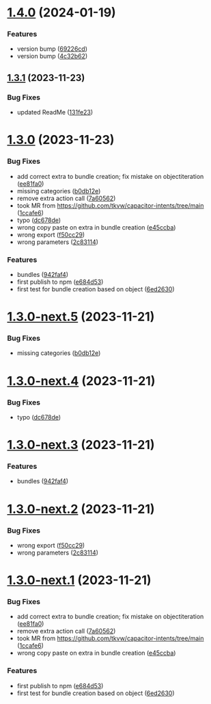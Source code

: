 # [1.4.0](https://github.com/detchenkov/capacitor-intents/compare/v1.3.1...v1.4.0) (2024-01-19)


### Features

* version bump ([69226cd](https://github.com/detchenkov/capacitor-intents/commit/69226cdc6b0459976c04ed2cc23088790aeada38))
* version bump ([4c32b62](https://github.com/detchenkov/capacitor-intents/commit/4c32b62749260f6ecc6a2f90128447135a04dc6f))

## [1.3.1](https://github.com/detchenkov/capacitor-intents/compare/v1.3.0...v1.3.1) (2023-11-23)


### Bug Fixes

* updated ReadMe ([131fe23](https://github.com/detchenkov/capacitor-intents/commit/131fe23272cda969317df9ad8a0f63f88ea43081))

# [1.3.0](https://github.com/detchenkov/capacitor-intents/compare/v1.2.0...v1.3.0) (2023-11-23)


### Bug Fixes

* add correct extra to bundle creation; fix mistake on objectiteration ([ee81fa0](https://github.com/detchenkov/capacitor-intents/commit/ee81fa04f2a7a5d51aff38728fff2580474007f4))
* missing categories ([b0db12e](https://github.com/detchenkov/capacitor-intents/commit/b0db12e0fbd16fc77f105f466faccc2518f63be8))
* remove extra action call ([7a60562](https://github.com/detchenkov/capacitor-intents/commit/7a6056207b7495ff87d0967141d3eea230eb17e7))
* took MR from https://github.com/tkvw/capacitor-intents/tree/main ([1ccafe6](https://github.com/detchenkov/capacitor-intents/commit/1ccafe69efa98c89037dedfdb90e364b60d4a853))
* typo ([dc678de](https://github.com/detchenkov/capacitor-intents/commit/dc678de9c156567ab985ecb0d9f6c45e57b02225))
* wrong copy paste on extra in bundle creation ([e45ccba](https://github.com/detchenkov/capacitor-intents/commit/e45ccbaab065f7fc33a1bf6225eec5293dea5b68))
* wrong export ([f50cc29](https://github.com/detchenkov/capacitor-intents/commit/f50cc290399380dee5d7c37f768e172c7e584184))
* wrong parameters ([2c83114](https://github.com/detchenkov/capacitor-intents/commit/2c831146e14bfcd1eb269c9c6de14d3c186bfe7e))


### Features

* bundles ([942faf4](https://github.com/detchenkov/capacitor-intents/commit/942faf4732d70629cd050d42560de172fb6f1a18))
* first publish to npm ([e684d53](https://github.com/detchenkov/capacitor-intents/commit/e684d53a5255e636fffcf952393d7b429bd4c62a))
* first test for bundle creation based on object ([6ed2630](https://github.com/detchenkov/capacitor-intents/commit/6ed26302dc13aa766e68716f2ab83e0a09e26709))

# [1.3.0-next.5](https://github.com/detchenkov/capacitor-intents/compare/v1.3.0-next.4...v1.3.0-next.5) (2023-11-21)


### Bug Fixes

* missing categories ([b0db12e](https://github.com/detchenkov/capacitor-intents/commit/b0db12e0fbd16fc77f105f466faccc2518f63be8))

# [1.3.0-next.4](https://github.com/detchenkov/capacitor-intents/compare/v1.3.0-next.3...v1.3.0-next.4) (2023-11-21)


### Bug Fixes

* typo ([dc678de](https://github.com/detchenkov/capacitor-intents/commit/dc678de9c156567ab985ecb0d9f6c45e57b02225))

# [1.3.0-next.3](https://github.com/detchenkov/capacitor-intents/compare/v1.3.0-next.2...v1.3.0-next.3) (2023-11-21)


### Features

* bundles ([942faf4](https://github.com/detchenkov/capacitor-intents/commit/942faf4732d70629cd050d42560de172fb6f1a18))

# [1.3.0-next.2](https://github.com/detchenkov/capacitor-intents/compare/v1.3.0-next.1...v1.3.0-next.2) (2023-11-21)


### Bug Fixes

* wrong export ([f50cc29](https://github.com/detchenkov/capacitor-intents/commit/f50cc290399380dee5d7c37f768e172c7e584184))
* wrong parameters ([2c83114](https://github.com/detchenkov/capacitor-intents/commit/2c831146e14bfcd1eb269c9c6de14d3c186bfe7e))

# [1.3.0-next.1](https://github.com/detchenkov/capacitor-intents/compare/v1.2.0...v1.3.0-next.1) (2023-11-21)


### Bug Fixes

* add correct extra to bundle creation; fix mistake on objectiteration ([ee81fa0](https://github.com/detchenkov/capacitor-intents/commit/ee81fa04f2a7a5d51aff38728fff2580474007f4))
* remove extra action call ([7a60562](https://github.com/detchenkov/capacitor-intents/commit/7a6056207b7495ff87d0967141d3eea230eb17e7))
* took MR from https://github.com/tkvw/capacitor-intents/tree/main ([1ccafe6](https://github.com/detchenkov/capacitor-intents/commit/1ccafe69efa98c89037dedfdb90e364b60d4a853))
* wrong copy paste on extra in bundle creation ([e45ccba](https://github.com/detchenkov/capacitor-intents/commit/e45ccbaab065f7fc33a1bf6225eec5293dea5b68))


### Features

* first publish to npm ([e684d53](https://github.com/detchenkov/capacitor-intents/commit/e684d53a5255e636fffcf952393d7b429bd4c62a))
* first test for bundle creation based on object ([6ed2630](https://github.com/detchenkov/capacitor-intents/commit/6ed26302dc13aa766e68716f2ab83e0a09e26709))
